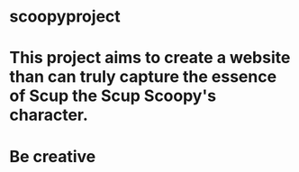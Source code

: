 # scoopyproject

# This project aims to create a website than can truly capture the essence of Scup the Scup Scoopy's character.


# Be creative
